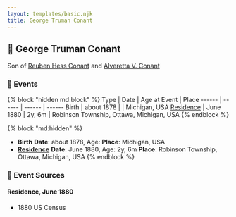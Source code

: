 ```yaml
---
layout: templates/basic.njk
title: George Truman Conant
---
```

## 🔵 George Truman Conant

Son of [Reuben Hess Conant](/people/3/37326838) and [Alveretta V. Conant](/people/6/60109856)

### 📆 Events

{% block "hidden md:block" %}
Type | Date | Age at Event | Place
------ | ------ | ------ | ------
Birth | about 1878 |  | Michigan, USA
[Residence](#event-event-0) | June 1880 | 2y, 6m | Robinson Township, Ottawa, Michigan, USA
{% endblock %}

{% block "md:hidden" %}
- **Birth**
**Date**: about 1878, Age:
**Place**: Michigan, USA
- **[Residence](#event-event-0)**
**Date**: June 1880, Age: 2y, 6m
**Place**: Robinson Township, Ottawa, Michigan, USA
{% endblock %}

### 📰 Event Sources

#### <a id="event-event-0"></a> Residence, June 1880
* 1880 US Census
